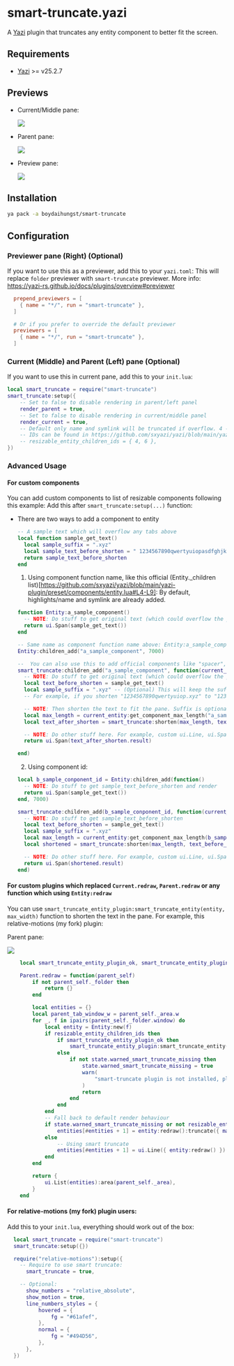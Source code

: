 # smart-truncate.yazi

A [Yazi](https://github.com/sxyazi/yazi) plugin that truncates any entity component to better fit the screen.

## Requirements

- [Yazi](https://github.com/sxyazi/yazi) >= v25.2.7

## Previews

- Current/Middle pane:

  ![](assets/2025-05-15-04-24-13.png)

- Parent pane:

  ![](assets/2025-05-15-04-23-46.png)

- Preview pane:

  ![](assets/2025-05-15-04-24-50.png)

## Installation

```sh
ya pack -a boydaihungst/smart-truncate
```

## Configuration

### Previewer pane (Right) (Optional)

If you want to use this as a previewer, add this to your `yazi.toml`:
This will replace `folder` previewer with `smart-truncate` previewer.
More info: https://yazi-rs.github.io/docs/plugins/overview#previewer

```toml
  prepend_previewers = [
    { name = "*/", run = "smart-truncate" },
  ]

  # Or if you prefer to override the default previewer
  previewers = [
    { name = "*/", run = "smart-truncate" },
  ]
```

### Current (Middle) and Parent (Left) pane (Optional)

If you want to use this in current pane, add this to your `init.lua`:

```lua
local smart_truncate = require("smart-truncate")
smart_truncate:setup({
	-- Set to false to disable rendering in parent/left panel
	render_parent = true,
	-- Set to false to disable rendering in current/middle panel
	render_current = true,
	-- Default only name and symlink will be truncated if overflow. 4 -> highlights/name, 6 -> symlink
	-- IDs can be found in https://github.com/sxyazi/yazi/blob/main/yazi-plugin/preset/components/entity.lua#L4-L9
	-- resizable_entity_children_ids = { 4, 6 },
})
```

### Advanced Usage

#### For custom components

You can add custom components to list of resizable components following this example:
Add this after `smart_truncate:setup(...)` function:

- There are two ways to add a component to entity

  ```lua
  -- A sample text which will overflow any tabs above
  local function sample_get_text()
    local sample_suffix = ".xyz"
    local sample_text_before_shorten = " 1234567890qwertyuiopasdfghjklzxcvbnm" .. sample_suffix
    return sample_text_before_shorten
  end
  ```

  1. Using component function name, like this official (Entity.\_children list)[https://github.com/sxyazi/yazi/blob/main/yazi-plugin/preset/components/entity.lua#L4-L9]:
     By default, highlights/name and symlink are already added.

  ```lua
  function Entity:a_sample_component()
    -- NOTE: Do stuff to get original text (which could overflow the pane). For example, get file name, file size, etc.
    return ui.Span(sample_get_text())
  end

  -- Same name as component function name above: Entity:a_sample_component() -> a_sample_component
  Entity:children_add("a_sample_component", 7000)

  --  You can also use this to add official components like "spacer", "icon", "prefix", "found" as well.
  smart_truncate:children_add("a_sample_component", function(current_entity)
    -- NOTE: Do stuff to get original text (which could overflow the pane). For example, get file name, file size, etc.
    local text_before_shorten = sample_get_text()
    local sample_suffix = ".xyz" -- (Optional) This will keep the suffix in the end of the text after shortening.
    -- For example, if you shorten "1234567890qwertyuiop.xyz" to "1234567890qwertyuiop…", then the suffix ".xyz" will be appended to the end of the shortened text -> "1234567890qwertyuiop….xyz"

    -- NOTE: Then shorten the text to fit the pane. Suffix is optional.
    local max_length = current_entity:get_component_max_length("a_sample_component") or 0
    local text_after_shorten = smart_truncate:shorten(max_length, text_before_shorten, sample_suffix)

    -- NOTE: Do other stuff here. For example, custom ui.Line, ui.Span, ui.Text, etc.
    return ui.Span(text_after_shorten.result)

  end)
  ```

  2. Using component id:

  ```lua
  local b_sample_conponent_id = Entity:children_add(function()
  	-- NOTE: Do stuff to get sample_text_before_shorten and render
  	return ui.Span(sample_get_text())
  end, 7000)

  smart_truncate:children_add(b_sample_conponent_id, function(current_entity)
    -- NOTE: Do stuff to get sample_text_before_shorten
    local text_before_shorten = sample_get_text()
    local sample_suffix = ".xyz"
    local max_length = current_entity:get_component_max_length(b_sample_conponent_id) or 0
    local shortened = smart_truncate:shorten(max_length, text_before_shorten, sample_suffix)

    -- NOTE: Do other stuff here. For example, custom ui.Line, ui.Span, ui.Text, etc.
    return ui.Span(shortened.result)
  end)
  ```

#### For custom plugins which replaced `Current.redraw`, `Parent.redraw` or any function which using `Entity:redraw`

You can use `smart_truncate_entity_plugin:smart_truncate_entity(entity, max_width)` function to shorten the text in the pane.
For example, this relative-motions (my fork) plugin:

Parent pane:

![](assets/2025-05-15-04-15-30.png)

```lua
	local smart_truncate_entity_plugin_ok, smart_truncate_entity_plugin = pcall(require, "smart-truncate")

  	Parent.redraw = function(parent_self)
		if not parent_self._folder then
			return {}
		end

		local entities = {}
		local parent_tab_window_w = parent_self._area.w
		for _, f in ipairs(parent_self._folder.window) do
			local entity = Entity:new(f)
			if resizable_entity_children_ids then
				if smart_truncate_entity_plugin_ok then
					smart_truncate_entity_plugin:smart_truncate_entity(entity, parent_tab_window_w)
				else
					if not state.warned_smart_truncate_missing then
						state.warned_smart_truncate_missing = true
						warn(
							"smart-truncate plugin is not installed, please install it to use smart truncate feature \nor set smart_truncate = false in setup function"
						)
						return
					end
				end
			end
			-- Fall back to default render behaviour
			if state.warned_smart_truncate_missing or not resizable_entity_children_ids then
				entities[#entities + 1] = entity:redraw():truncate({ max = parent_self._area.w })
			else
				-- Using smart truncate
				entities[#entities + 1] = ui.Line({ entity:redraw() }):style(entity:style())
			end
		end

		return {
			ui.List(entities):area(parent_self._area),
		}
	end
```

#### For relative-motions (my fork) plugin users:

Add this to your `init.lua`, everything should work out of the box:

```lua
  local smart_truncate = require("smart-truncate")
  smart_truncate:setup({})

  require("relative-motions"):setup({
    -- Require to use smart truncate:
	  smart_truncate = true,

    -- Optional:
	  show_numbers = "relative_absolute",
	  show_motion = true,
	  line_numbers_styles = {
		  hovered = {
			  fg = "#61afef",
		  },
		  normal = {
			  fg = "#494D56",
		  },
	  },
  })
```
